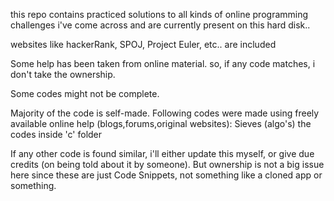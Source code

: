 this repo contains practiced solutions to all kinds of online programming challenges i've come across and are currently present on this hard disk..

websites like hackerRank, SPOJ, Project Euler, etc.. are included

Some help has been taken from online material. so, if any code matches, i don't take the ownership. 

Some codes might not be complete.

Majority of the code is self-made. 
Following codes were made using freely available online help (blogs,forums,original websites):
Sieves (algo's)
the codes inside 'c' folder

If any other code is found similar, i'll either update this myself, or give due credits (on being told about it by someone). 
But ownership is not a big issue here since these are just Code Snippets, not something like a cloned app or something. 